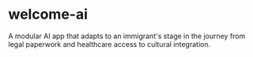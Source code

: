# welcome-ai
A modular AI app that adapts to an immigrant's stage in the journey from legal paperwork and healthcare access to cultural integration.
